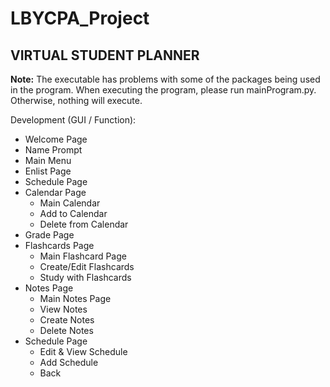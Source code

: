 # LBYCPA_Project
## VIRTUAL STUDENT PLANNER

**Note:** The executable has problems with some of the packages being used in the program. When executing the program, please run mainProgram.py. Otherwise, nothing will execute.

Development (GUI / Function):
 - Welcome Page
 - Name Prompt
 - Main Menu
 - Enlist Page
 - Schedule Page
 - Calendar Page
      - Main Calendar
      - Add to Calendar
      - Delete from Calendar
 - Grade Page
 - Flashcards Page
      - Main Flashcard Page
      - Create/Edit Flashcards
      - Study with Flashcards
 - Notes Page
      - Main Notes Page
      - View Notes 
      - Create Notes 
      - Delete Notes 
 - Schedule Page
      - Edit & View Schedule
      - Add Schedule
      - Back

